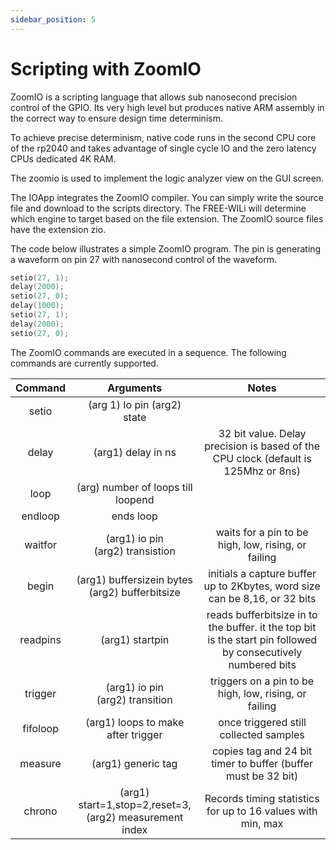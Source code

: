 ```yaml
---
sidebar_position: 5
---
```


# Scripting with ZoomIO

ZoomIO is a scripting language that allows sub nanosecond precision control of the GPIO. Its very high level but produces native ARM assembly in the correct way to ensure design time determinism.

To achieve precise determinism, native code runs in the second CPU core of the rp2040 and takes advantage of single cycle IO and the zero latency CPUs dedicated 4K RAM.

The zoomio is used to implement the logic analyzer view on the GUI screen. 

The IOApp integrates the ZoomIO compiler. You can simply write the source file and download to the scripts directory. The FREE-WILi will determine which engine to target based on the file extension. The ZoomIO source files have the extension zio.

The code below illustrates a simple ZoomIO program. The pin is generating a waveform on pin 27 with nanosecond control of the waveform.

```cpp
setio(27, 1);
delay(2000);
setio(27, 0);
delay(1000);
setio(27, 1);
delay(2000);
setio(27, 0);
```

The ZoomIO commands are executed in a sequence. The following commands are currently supported.

| **Command** 	|                        **Arguments**                        	    |                                                   **Notes**                                                   	|
|:-----------:	|:-----------------------------------------------------------:	    |:-------------------------------------------------------------------------------------------------------------:	|
|    setio    	|                 (arg 1) Io pin (arg2) state                 	    |                                                                                                               	|
|    delay    	|                      (arg1) delay in ns                     	    |               32 bit value. Delay precision is based of the CPU clock (default is 125Mhz or 8ns)              	|
|     loop    	|              (arg) number of loops till loopend             	    |                                                                                                               	|
|   endloop   	|                          ends loop                          	    |                                                                                                               	|
|   waitfor   	|             (arg1) io pin <br/> (arg2) transistion                |                              waits for a pin to be high, low, rising, or failing                              	|
|    begin    	|      (arg1) buffersizein bytes <br/> (arg2) bufferbitsize         |                   initials a capture buffer up to 2Kbytes, word size can be 8,16, or 32 bits                  	|
|   readpins  	|                       (arg1) startpin                       	    | reads bufferbitsize in to the buffer. it the top bit is the start pin followed by consecutively numbered bits 	|
|   trigger   	|              (arg1) io pin <br/> (arg2) transition                |                             triggers on a pin to be high, low, rising, or failing                             	|
|   fifoloop  	|              (arg1) loops to make after trigger             	    |                                     once triggered still collected samples                                    	|
|   measure   	|                      (arg1) generic tag                     	    |                         copies tag and 24 bit timer to buffer (buffer must be 32 bit)                         	|
|    chrono   	| (arg1) start=1,stop=2,reset=3, <br/> (arg2)  measurement index    |                          Records timing statistics for up to 16 values with min, max                          	|